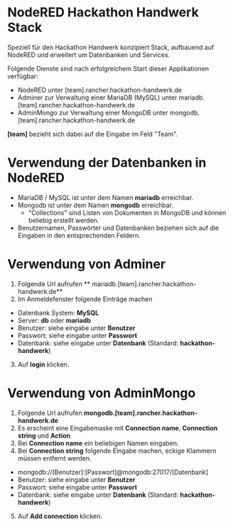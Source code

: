 # NodeRED Hackathon Handwerk Stack
Speziell für den Hackathon Handwerk konzipiert Stack, aufbauend auf NodeRED und erweitert um Datenbanken und Services.

Folgende Dienste sind nach erfolgreichem Start dieser Applikationen verfügbar:

* NodeRED unter [team].rancher.hackathon-handwerk.de
* Adminer zur Verwaltung einer MariaDB (MySQL) unter mariadb.[team].rancher.hackathon-handwerk.de
* AdminMongo zur Verwaltung einer MongoDB unter mongodb.[team].rancher.hackathon-handwerk.de

**[team]** bezieht sich dabei auf die Eingabe im Feld "Team".

# Verwendung der Datenbanken in NodeRED
* MariaDB / MySQL ist unter dem Namen **mariadb** erreichbar.
* Mongodb ist unter dem Namen **mongodb** erreichbar.
  * "Collections" sind Listen von Dokumenten in MongoDB und können beliebig erstellt werden.
* Benutzernamen, Passwörter und Datenbanken beziehen sich auf die Eingaben in den entsprechenden Feldern.

# Verwendung von Adminer
1. Folgende Url aufrufen ** mariadb.[team].rancher.hackathon-handwerk.de**
2. Im Anmeldefenster folgende Einträge machen
  * Datenbank System: **MySQL**
  * Server: **db** oder **mariadb**
  * Benutzer: siehe eingabe unter **Benutzer**
  * Passwort: siehe eingabe unter **Passwort**
  * Datenbank: siehe eingabe unter **Datenbank** (Standard: **hackathon-handwerk**)
3. Auf **login** klicken.

# Verwendung von AdminMongo
1. Folgende Url aufrufen **mongodb.[team].rancher.hackathon-handwerk.de**
2. Es erscheint eine Eingabemaske mit **Connection name**, **Connection string** und **Action**
3. Bei **Connection name** ein beliebigen Namen eingaben.
4. Bei **Connection string** folgende Eingabe machen, eckige Klammern müssen entfernt werden.
  * mongodb://[Benutzer]:[Passwort]@mongodb:27017/[Datenbank]
  * Benutzer: siehe eingabe unter **Benutzer**
  * Passwort: siehe eingabe unter **Passwort**
  * Datenbank: siehe eingabe unter **Datenbank** (Standard: **hackathon-handwerk**)
5. Auf **Add connection** klicken.